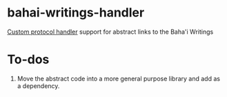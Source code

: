 # bahai-writings-handler

[Custom protocol handler](https://developer.mozilla.org/en-US/docs/Web-based_protocol_handlers) support for abstract links to the Baha'i Writings

# To-dos

1. Move the abstract code into a more general purpose library and add as a dependency.
